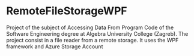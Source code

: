 # RemoteFileStorageWPF
 Project of the subject of Accessing Data From Program Code of the Software Engineering degree at Algebra University College (Zagreb). The project consist in a file reader from a remote storage. It uses the WPF framework and Azure Storage Account
